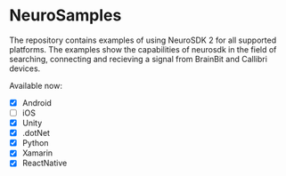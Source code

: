 # NeuroSamples

The repository contains examples of using NeuroSDK 2 for all supported platforms. The examples show the capabilities of neurosdk in the field of searching, connecting and recieving a signal from BrainBit and Callibri devices.

Available now:
 - [x] Android
 - [ ] iOS 
 - [x] Unity
 - [x] .dotNet
 - [x] Python
 - [x] Xamarin
 - [x] ReactNative